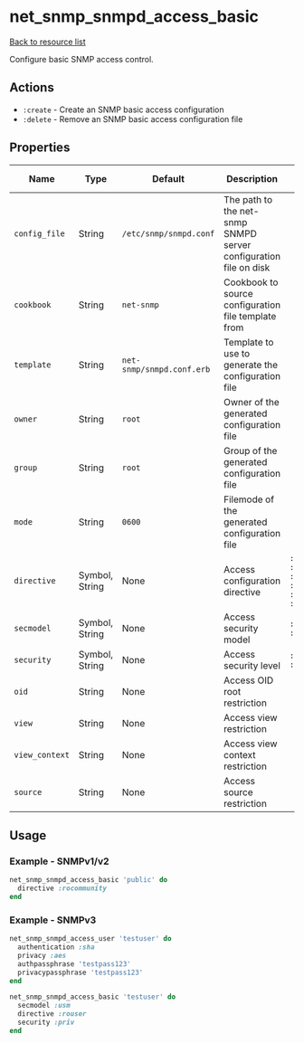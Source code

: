 # net_snmp_snmpd_access_basic

[Back to resource list](../README.md#resources)

Configure basic SNMP access control.

## Actions

- `:create` - Create an SNMP basic access configuration
- `:delete` - Remove an SNMP basic access configuration file

## Properties

| Name                   | Type          | Default                          | Description                                                         | Allowed Values      |
| ---------------------- | ------------- | -------------------------------- | ------------------------------------------------------------------- | ------------------- |
| `config_file`          | String        | `/etc/snmp/snmpd.conf`           | The path to the net-snmp SNMPD server configuration file on disk    |                     |
| `cookbook`             | String        | `net-snmp`                       | Cookbook to source configuration file template from                 |                     |
| `template`             | String        | `net-snmp/snmpd.conf.erb`        | Template to use to generate the configuration file                  |                     |
| `owner`                | String        | `root`                           | Owner of the generated configuration file                           |                     |
| `group`                | String        | `root`                           | Group of the generated configuration file                           |                     |
| `mode`                 | String        | `0600`                           | Filemode of the generated configuration file                        |                     |
| `directive`            | Symbol, String| None                             | Access configuration directive                                      | `:rouser, :rwuser, :rocommunity, :rwcommunity, :rocommunity6, :rwcommunity6` |
| `secmodel`             | Symbol, String| None                             | Access security model                                               | `:usm, :tsm, :ksm`  |
| `security`             | Symbol, String| None                             | Access security level                                               | `:noauth, :auth, :priv` |
| `oid`                  | String        | None                             | Access OID root restriction                                         |                     |
| `view`                 | String        | None                             | Access view restriction                                             |                     |
| `view_context`         | String        | None                             | Access view context restriction                                     |                     |
| `source`               | String        | None                             | Access source restriction                                           |                     |

## Usage

### Example - SNMPv1/v2

```ruby
net_snmp_snmpd_access_basic 'public' do
  directive :rocommunity
end
```

### Example - SNMPv3

```ruby
net_snmp_snmpd_access_user 'testuser' do
  authentication :sha
  privacy :aes
  authpassphrase 'testpass123'
  privacypassphrase 'testpass123'
end

net_snmp_snmpd_access_basic 'testuser' do
  secmodel :usm
  directive :rouser
  security :priv
end
```
